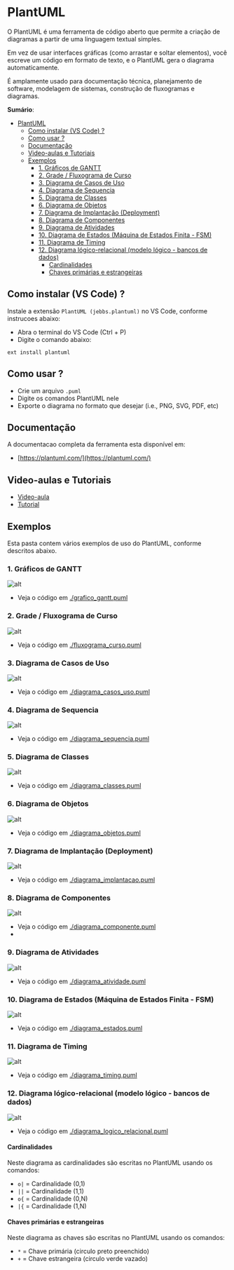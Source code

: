 # PlantUML

O PlantUML é uma ferramenta de código aberto que permite a criação de diagramas a partir de uma linguagem textual simples. 

Em vez de usar interfaces gráficas (como arrastar e soltar elementos), você escreve um código em formato de texto, e o PlantUML gera o diagrama automaticamente. 

É amplamente usado para documentação técnica, planejamento de software, modelagem de sistemas, construção de fluxogramas e diagramas.

**Sumário**:
- [PlantUML](#plantuml)
  - [Como instalar (VS Code) ?](#como-instalar-vs-code-)
  - [Como usar ?](#como-usar-)
  - [Documentação](#documentação)
  - [Video-aulas e Tutoriais](#video-aulas-e-tutoriais)
  - [Exemplos](#exemplos)
    - [1. Gráficos de GANTT](#1-gráficos-de-gantt)
    - [2. Grade / Fluxograma de Curso](#2-grade--fluxograma-de-curso)
    - [3. Diagrama de Casos de Uso](#3-diagrama-de-casos-de-uso)
    - [4. Diagrama de Sequencia](#4-diagrama-de-sequencia)
    - [5. Diagrama de Classes](#5-diagrama-de-classes)
    - [6. Diagrama de Objetos](#6-diagrama-de-objetos)
    - [7. Diagrama de Implantação (Deployment)](#7-diagrama-de-implantação-deployment)
    - [8. Diagrama de Componentes](#8-diagrama-de-componentes)
    - [9. Diagrama de Atividades](#9-diagrama-de-atividades)
    - [10. Diagrama de Estados (Máquina de Estados Finita - FSM)](#10-diagrama-de-estados-máquina-de-estados-finita---fsm)
    - [11. Diagrama de Timing](#11-diagrama-de-timing)
    - [12. Diagrama lógico-relacional (modelo lógico - bancos de dados)](#12-diagrama-lógico-relacional-modelo-lógico---bancos-de-dados)
      - [Cardinalidades](#cardinalidades)
      - [Chaves primárias e estrangeiras](#chaves-primárias-e-estrangeiras)

## Como instalar (VS Code) ?

Instale a extensão ``PlantUML (jebbs.plantuml)`` no VS Code, conforme instrucoes abaixo:
- Abra o terminal do VS Code (Ctrl + P) 
- Digite o comando abaixo:

```vscode
ext install plantuml
```

## Como usar ?
- Crie um arquivo ``.puml``
- Digite os comandos PlantUML nele
- Exporte o diagrama no formato que desejar (i.e., PNG, SVG, PDF, etc)

## Documentação

A documentacao completa da ferramenta esta disponível em:
- [https://plantuml.com/](https://plantuml.com/)

## Video-aulas e Tutoriais

- [Video-aula](https://www.youtube.com/watch?v=WSC1K_rDf2w)
- [Tutorial](https://blog.jetbrains.com/dotnet/2020/10/06/create-uml-diagrams-using-plantuml/)

## Exemplos

Esta pasta contem vários exemplos de uso do PlantUML, conforme descritos abaixo.

### 1. Gráficos de GANTT

![alt](./img/grafico_gantt.png)

- Veja o código em [./grafico_gantt.puml](./grafico_gantt.puml)

### 2. Grade / Fluxograma de Curso

![alt](./img/fluxograma_curso.png)
 
- Veja o código em [./fluxograma_curso.puml](./fluxograma_curso.puml)
  

### 3. Diagrama de Casos de Uso

![alt](./img/diagrama_casos_uso.png)

- Veja o código em [./diagrama_casos_uso.puml](./diagrama_casos_uso.puml)

### 4. Diagrama de Sequencia

![alt](./img/diagrama_sequencia.png)

- Veja o código em [./diagrama_sequencia.puml](./diagrama_sequencia.puml)

### 5. Diagrama de Classes

![alt](./img/diagrama_classes.png)
 
- Veja o código em [./diagrama_classes.puml](./diagrama_classes.puml)

### 6. Diagrama de Objetos

![alt](./img/diagrama_objetos.png)
 
- Veja o código em [./diagrama_objetos.puml](./diagrama_objetos.puml)

### 7. Diagrama de Implantação (Deployment)

![alt](./img/diagrama_implantacao.png)

- Veja o código em [./diagrama_implantacao.puml](./diagrama_implantacao.puml)

### 8. Diagrama de Componentes
   
![alt](./img/diagrama_componente.png)

- Veja o código em [./diagrama_componente.puml](./diagrama_componente.puml)
- 
### 9. Diagrama de Atividades
   
![alt](./img/diagrama_atividade.png)

- Veja o código em [./diagrama_atividade.puml](./diagrama_atividade.puml)

### 10. Diagrama de Estados (Máquina de Estados Finita - FSM)

![alt](./img/diagrama_estados.png)

- Veja o código em [./diagrama_estados.puml](./diagrama_estados.puml)

### 11. Diagrama de Timing

![alt](./img/diagrama_timing.png)

- Veja o código em [./diagrama_timing.puml](./diagrama_timing.puml)

### 12. Diagrama lógico-relacional (modelo lógico - bancos de dados)

![alt](./img/diagrama_logico_relacional.png)

- Veja o código em [./diagrama_logico_relacional.puml](./diagrama_logico_relacional.puml)

#### Cardinalidades

Neste diagrama as cardinalidades são escritas no PlantUML usando os comandos:
- ``o|`` = Cardinalidade (0,1)
- ``||`` = Cardinalidade (1,1)
- ``o{`` = Cardinalidade (0,N)
- ``|{`` = Cardinalidade (1,N)

#### Chaves primárias e estrangeiras

Neste diagrama as chaves são escritas no PlantUML usando os comandos:
- `*` = Chave primária (circulo preto preenchido)
- `+` = Chave estrangeira (circulo verde vazado)
